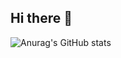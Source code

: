 ## Hi there 👋

![Anurag's GitHub stats](https://github-readme-stats.vercel.app/api?username=RamtinImani&show_icons=true&theme=radical)
